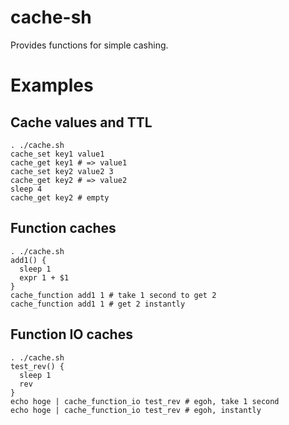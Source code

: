 # cache-sh

Provides functions for simple cashing.

# Examples

## Cache values and TTL

``` shell
. ./cache.sh
cache_set key1 value1
cache_get key1 # => value1
cache_set key2 value2 3
cache_get key2 # => value2
sleep 4
cache_get key2 # empty
```

## Function caches

``` shell
. ./cache.sh
add1() {
  sleep 1
  expr 1 + $1
}
cache_function add1 1 # take 1 second to get 2
cache_function add1 1 # get 2 instantly
```

## Function IO caches

``` shell
. ./cache.sh
test_rev() {
  sleep 1
  rev
}
echo hoge | cache_function_io test_rev # egoh, take 1 second
echo hoge | cache_function_io test_rev # egoh, instantly
```

